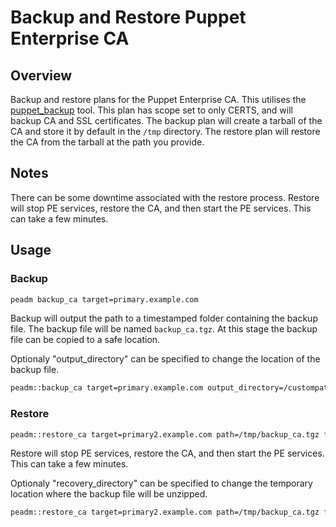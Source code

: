 # Backup and Restore Puppet Enterprise CA

## Overview
Backup and restore plans for the Puppet Enterprise CA. This utilises the [puppet_backup](https://www.puppet.com/docs/pe/2023.4/backing_up_and_restoring_pe.html) tool. This plan has scope set to only CERTS, and will backup CA and SSL certificates. The backup plan will create a tarball of the CA and store it by default in the `/tmp` directory. The restore plan will restore the CA from the tarball at the path you provide.

## Notes
There can be some downtime associated with the restore process. Restore will stop PE services, restore the CA, and then start the PE services. This can take a few minutes.

## Usage

### Backup

```bash
peadm backup_ca target=primary.example.com
```

Backup will output the path to a timestamped folder containing the backup file. The backup file will be named `backup_ca.tgz`. At this stage the backup file can be copied to a safe location.

Optionaly "output_directory" can be specified to change the location of the backup file.

```bash
peadm::backup_ca target=primary.example.com output_directory=/custompath
```

### Restore

```bash
peadm::restore_ca target=primary2.example.com path=/tmp/backup_ca.tgz file_path=/tmp/backup_ca.tgz
```

Restore will stop PE services, restore the CA, and then start the PE services. This can take a few minutes.

Optionaly "recovery_directory" can be specified to change the temporary location where the backup file will be unzipped.

```bash
peadm::restore_ca target=primary2.example.com path=/tmp/backup_ca.tgz file_path=/tmp/backup_ca.tgz recovery_directory=/custompath
```


